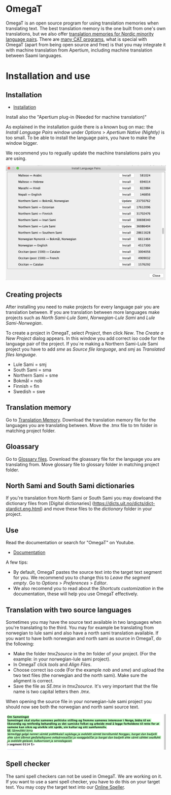OmegaT
======

OmegaT is an open source program for using translation memories when translating text. The best translation memory is the one built from one's own translations, but we also offer [translation memories for Nordic minority language pairs](TranslationMemories.html). There are [many CAT programs](https://en.wikipedia.org/wiki/Comparison_of_computer-assisted_translation_tools), what is special with OmegaT (apart from being open source and free) is that you may integrate it with machine translation from Apertium, including machine translation between Saami languages.



# Installation and use

## Installation
- [Installation](https://wiki.apertium.org/wiki/Apertium_OmegaT_Native)

Install also the  "Apertium plug-in (Needed for machine translation)"

As explained in the installation guide there is a known bug on mac: the *Install Language Pairs* window under *Options* > *Apertium Native (Nightly)* is too small. To be able to install the language pairs, you have to make the window bigger.

We recommend you to regually update the machine translations pairs you are using. 

![Install Language Pairs window](/../images/Language_Pairs_window.png)


## Creating projects
After installing you need to make projects for every language pair you are translation between. If you are translation between more languages make projects such as *North Sami-Lule Sami*, *Norwegian-Lule Sami* and *Lule Sami-Norwegian*. 

To create a project in OmegaT, select *Project*, then click *New*. The *Create a New Project* dialog appears. In this window you add correct iso code for the language pair of the project. If you´re making a Northern Sami-Lule Sami project you have to add *sme* as *Source file language*, and *smj* as *Translated files language*.

* Lule Sami = smj
* South Sami = sma
* Northern Sami = sme
* Bokmål = nob
* Finnish = fin
* Swedish = swe

## Translation memory 

Go to [Translation Memory](https://giellalt.uit.no/tm/TranslationMemory.html?fbclid=IwAR1U2CSph4wpWrCIMVcucOYC3V10PWZWD38M3T_bQgkH46WvNFhI1qHoupE). Download the translation memory file for the languages you are translating between. Move the .tmx file to tm folder in matching project folder.

## Gloassary
Go to [Glossary files](https://giellalt.uit.no/tm/TranslationMemory.html?fbclid=IwAR1U2CSph4wpWrCIMVcucOYC3V10PWZWD38M3T_bQgkH46WvNFhI1qHoupE). Download the gloassary file for the language you are translating from. Move glossary file to glossary folder in matching project folder. 

## North Sami and South Sami dictionaries

If you're translation from North Sami or South Sami you may dowloand the dictionary files from [Digital dictionaries] (https://dicts.uit.no/dicts/dict-stardict.eng.html) and move these files to the *dictionary* folder in your project. 


## Use

Read the documentation or search for "OmegaT" on Youtube. 
- [Documentation](https://omegat.org/documentation)

A few tips:
- By default, OmegaT pastes the source text into the target text segment for you.  We recommend you to change this to *Leave the segment empty*. Go to *Options* > *Preferences* >  *Editor*.
- We also recomend you to read about the *Shortcuts customization* in the documentation, these will help you use OmegaT effectively.


## Translation with two source languages 

Sometimes you may have the source text available in two languages when you're translating to the third. You may for example be translating from norwegian to lule sami and also have a north sami translation available. If you want to have both norwegian and north sami as source in OmegaT, do the following: 

- Make the folder *tmx2source* in the *tm* folder of your project. (For the example: in your norwegian-lule sami project). 
- In OmegaT click *tools* and *Align Files*.
- Choose correct iso code (For the example *nob* and *sme*) and upload the two text files (the norwegian and the north sami). Make sure the aligment is correct.
- Save the file as *SE.tmx* in *tmx2source*. It's very important that the file name is two capital letters then *.tmx*. 

When opening the source file in your norwegian-lule sami project you should now see both the norwegian and north sami source text. 

![Two source languages](/../images/two_source_languages.png)

## Spell checker

The sami spell checkers can not be used in OmegaT. We are working on it. If you want to use a sami spell checker, you have to do this on your target text. You may copy the target text into our [Online Speller](https://divvun.no/korrektur/speller-demo.html).